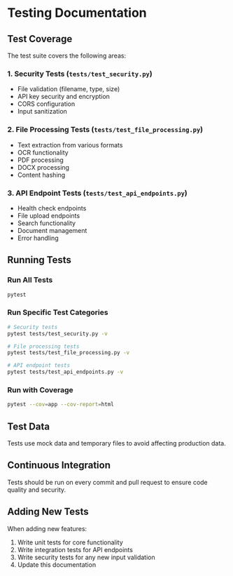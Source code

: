 # Testing Documentation

## Test Coverage

The test suite covers the following areas:

### 1. Security Tests (`tests/test_security.py`)
- File validation (filename, type, size)
- API key security and encryption
- CORS configuration
- Input sanitization

### 2. File Processing Tests (`tests/test_file_processing.py`)
- Text extraction from various formats
- OCR functionality
- PDF processing
- DOCX processing
- Content hashing

### 3. API Endpoint Tests (`tests/test_api_endpoints.py`)
- Health check endpoints
- File upload endpoints
- Search functionality
- Document management
- Error handling

## Running Tests

### Run All Tests
```bash
pytest
```

### Run Specific Test Categories
```bash
# Security tests
pytest tests/test_security.py -v

# File processing tests
pytest tests/test_file_processing.py -v

# API endpoint tests
pytest tests/test_api_endpoints.py -v
```

### Run with Coverage
```bash
pytest --cov=app --cov-report=html
```

## Test Data

Tests use mock data and temporary files to avoid affecting production data.

## Continuous Integration

Tests should be run on every commit and pull request to ensure code quality and security.

## Adding New Tests

When adding new features:
1. Write unit tests for core functionality
2. Write integration tests for API endpoints
3. Write security tests for any new input validation
4. Update this documentation
